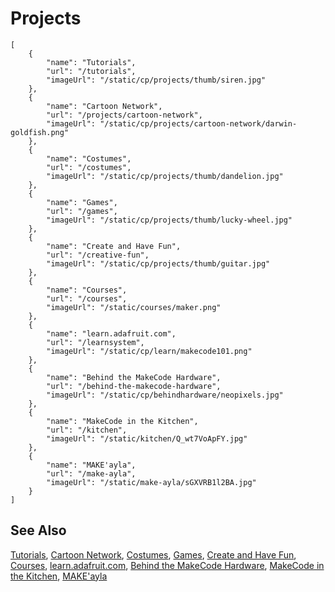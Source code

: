 # Projects

```codecard
[
    {
        "name": "Tutorials",
        "url": "/tutorials",
        "imageUrl": "/static/cp/projects/thumb/siren.jpg"
    },
    {
        "name": "Cartoon Network",
        "url": "/projects/cartoon-network",
        "imageUrl": "/static/cp/projects/cartoon-network/darwin-goldfish.png"
    },
    {
        "name": "Costumes",
        "url": "/costumes",
        "imageUrl": "/static/cp/projects/thumb/dandelion.jpg"
    },
    {
        "name": "Games",
        "url": "/games",
        "imageUrl": "/static/cp/projects/thumb/lucky-wheel.jpg"
    },
    {
        "name": "Create and Have Fun",
        "url": "/creative-fun",
        "imageUrl": "/static/cp/projects/thumb/guitar.jpg"
    },
    {
        "name": "Courses",
        "url": "/courses",
        "imageUrl": "/static/courses/maker.png"
    },
    {
        "name": "learn.adafruit.com",
        "url": "/learnsystem",
        "imageUrl": "/static/cp/learn/makecode101.png"
    },
    {
        "name": "Behind the MakeCode Hardware",
        "url": "/behind-the-makecode-hardware",
        "imageUrl": "/static/cp/behindhardware/neopixels.jpg"
    },
    {
        "name": "MakeCode in the Kitchen",
        "url": "/kitchen",
        "imageUrl": "/static/kitchen/Q_wt7VoApFY.jpg"
    },
    {
        "name": "MAKE'ayla",
        "url": "/make-ayla",
        "imageUrl": "/static/make-ayla/sGXVRB1l2BA.jpg"
    }
]
```

## See Also

[Tutorials](/tutorials),
[Cartoon Network](/projects/cartoon-network),
[Costumes](/costumes),
[Games](/games),
[Create and Have Fun](/creative-fun),
[Courses](/courses),
[learn.adafruit.com](/learnsystem),
[Behind the MakeCode Hardware](/behind-the-makecode-hardware),
[MakeCode in the Kitchen](/kitchen),
[MAKE'ayla](/make-ayla)

